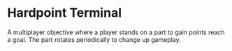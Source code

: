 # Hardpoint Terminal

A multiplayer objective where a player stands on a part to gain points reach a goal. The part rotates periodically to change up gameplay.
